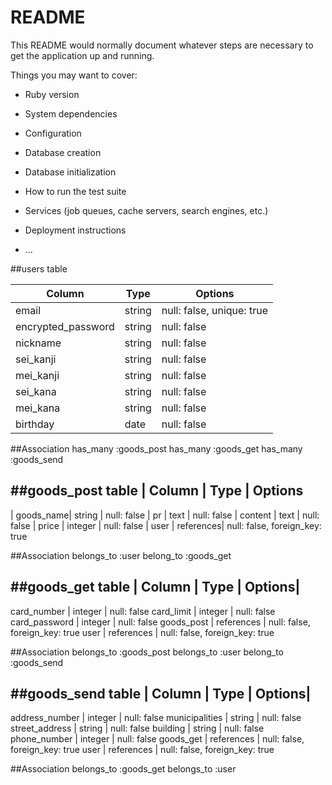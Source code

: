 # README

This README would normally document whatever steps are necessary to get the
application up and running.

Things you may want to cover:

* Ruby version

* System dependencies

* Configuration

* Database creation

* Database initialization

* How to run the test suite

* Services (job queues, cache servers, search engines, etc.)

* Deployment instructions

* ...

##users table

| Column             |Type  | Options
---------------------|------|----------|
| email              |string|	null: false, unique: true
| encrypted_password |string|	null: false
| nickname           |string|	null: false
| sei_kanji	         |string|	null: false
| mei_kanji          |string|	null: false
| sei_kana	         |string| null: false
| mei_kana           |string| null: false
| birthday           |date| null: false

##Association
has_many :goods_post
has_many :goods_get
has_many :goods_send


##goods_post  table
| Column	  | Type    	| Options
----------------------------------------------
| goods_name| string  	| null: false
| pr        | text	    | null: false
| content	  | text	    | null: false
| price  	  | integer   | null: false
| user      | references|	null: false, foreign_key: true

##Association
belongs_to :user
belong_to :goods_get

##goods_get table
| Column  | Type        | Options|
-------------------------------------
card_number	    | integer	      | null: false
card_limit	    | integer	      | null: false
card_password	  | integer	      | null: false
goods_post      | references	  | null: false, foreign_key: true
user	          | references	  | null: false, foreign_key: true

##Association
belongs_to :goods_post
belongs_to :user
belong_to :goods_send

##goods_send table
| Column  | Type        | Options|
-------------------------------------
address_number  | integer	      | null: false
municipalities  | string      	| null: false
street_address  | string      	| null: false
building        | string      	| null: false
phone_number    | integer  	    | null: false
goods_get       | references	  | null: false, foreign_key: true
user	          | references	  | null: false, foreign_key: true

##Association
belongs_to :goods_get
belongs_to :user